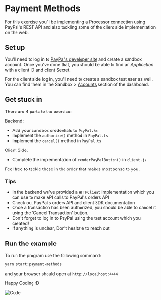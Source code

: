 # Payment Methods

For this exercise you'll be implementing a Processor connection using PayPal's REST API and also tackling some of the client side implementation on the web.

## Set up

You'll need to log in to [PayPal's developer site](https://developer.paypal.com/home/) and create a sandbox account.
Once you've done that, you should be able to find an *Application* with a client ID and client Secret.

For the client side log in, you'll need to create a sandbox test user as well. You can find them in the Sandbox > [Accounts](https://developer.paypal.com/developer/accounts/) section of the dashboard.

## Get stuck in

There are 4 parts to the exercise:

Backend:
  - Add your sandbox credentials to `PayPal.ts`
  - Implement the `authorize()` method in `PayPal.ts`
  - Implement the `cancel()` method in `PayPal.ts`

Client Side:
  - Complete the implementation of `renderPayPalButton()` in `client.js`

Feel free to tackle these in the order that makes most sense to you.

### Tips

- In the backend we've provided a `HTTPClient` implementation which you can use to make API calls to PayPal's orders API
- Check out PayPal's orders API and client SDK documentation
- Once a transaction has been authorized, you should be able to cancel it using the 'Cancel Transaction' button.
- Don't forget to log in to PayPal using the test account which you created!
- If anything is unclear, Don't hesitate to reach out

## Run the example
To run the program use the following command:

```bash
yarn start:payment-methods
```

and your browser should open at `http://localhost:4444`

Happy Coding :D

![Code](https://media.tenor.com/images/8460465dd4597849c320adfe461e91e3/tenor.gif)